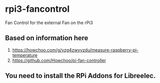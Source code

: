 # rpi3-fancontrol
Fan Control for the external Fan on the rPi3

## Based on information here
1. https://howchoo.com/g/yzg4zwyyzdu/measure-raspberry-pi-temperature
2. https://github.com/Howchoo/pi-fan-controller

## You need to install the RPi Addons for Libreelec.